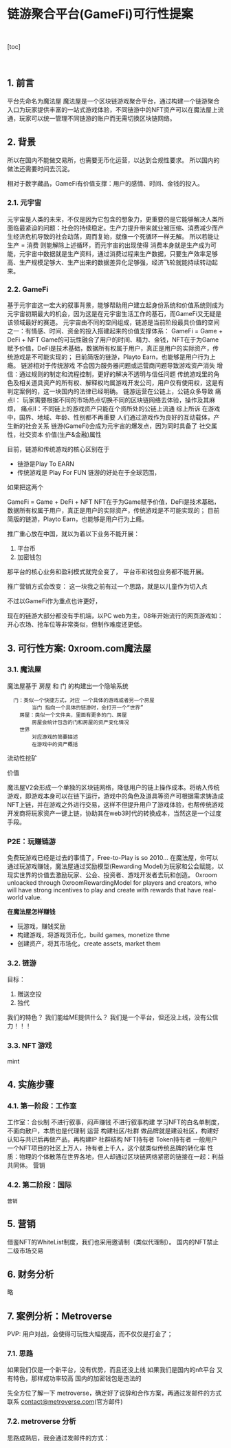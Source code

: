 
<!-- 微信留言

这样我们也可以正常的进行招商代理，链游


做metroverse中国独代就可以作为GameFi的第一个业务，在模式确定后我再给他们发邮件。

如果我们仅是一个新平台，没有优势，而且还没上线
如果我们是国内的nft平台
又有特色，那样成功率较高
国内的加密钱包是违法的



思路成熟后，我会通过发邮件的方式：contact@metroverse.com(官方

就以 Metroverse为例，账户是基于以太坊钱包的，这个在国内就走不通了，但从技术上也可在国内平台开户时自动生成一个地址，但之后涉及到的eth支付等都涉及到“汇率”问题，具体的步骤还在梳理。

GameFi在国内做的话，还是以代理的方式会更容易推广，核心也同样是分润机制，在去掉“代币”相关后，也是能实现合规性。






-->
<h1>链游聚合平台(GameFi)可行性提案</h1>

<div style="height:30px"></div>
[toc]
<div style="height:30px"></div>

## 1. 前言

平台先命名为魔法屋
魔法屋是一个区块链游戏聚合平台，通过构建一个链游聚合入口为玩家提供丰富的一站式游戏体验，不同链游中的NFT资产可以在魔法屋上流通，玩家可以统一管理不同链游的账户而无需切换区块链网络。


## 2. 背景

所以在国内不能做交易所，也需要无币化运营，以达到合规性要求。
所以国内的做法还需要时间去沉淀。

相对于数字藏品，GameFi有价值支撑：用户的感情、时间、金钱的投入。

### 2.1. 元宇宙
元宇宙是人类的未来，不仅是因为它包含的想象力，更重要的是它能够解决人类所面临最紧迫的问题：社会的持续稳定。生产力提升带来就业被压缩、消费减少而产生经济危机导致的社会动荡，周而复始，就像一个死循环一样无解。
所以若能让 生产 = 消费 则能解除上述循环，而元宇宙的出现使得 消费本身就是生产成为可能，元宇宙中数据就是生产资料，通过消费过程来生产数据，只要生产效率足够高、生产规模足够大、生产出来的数据差异化足够强，经济飞轮就能持续转动起来。
### 2.2. GameFi
基于元宇宙这一宏大的叙事背景，能够帮助用户建立起身份系统和价值系统则成为元宇宙初期最大的机会，因为这是在元宇宙生活工作的基石，而GameFi又无疑是该领域最好的赛道。
元宇宙由不同的空间组成，链游是当前阶段最具价值的空间之一：有情感、时间、资金的投入搭建起来的价值支撑体系：
GameFi = Game + DeFi + NFT
Game的可玩性融合了用户的时间、精力、金钱，NFT在于为Game赋予价值，DeFi是技术基础，数据所有权属于用户，真正是用户的实际资产，传统游戏是不可能实现的；
目前简版的链游，Playto Earn，也能够是用户行为上瘾。
链游相对于传统游戏
    不会因为服务器问题或运营商问题导致游戏资产消失
    增信：通过规则的制定和流程控制，更好的解决不透明与信任问题
    传统游戏里的角色及相关道具资产的所有权、解释权均属游戏开发公司，用户仅有使用权，这是有判定案例的，这一块国内的法律已经明确。
链游运营在公链上，公链众多导致
    痛点I： 玩家需要根据不同的市场热点切换不同的区块链网络去体验，操作及其麻烦，
    痛点II：不同链上的游戏资产只能在个资所处的公链上流通
综上所诉
    在游戏中，国界、地域、年龄、性别都不再重要
    人们通过游戏作为良好的互动载体，产生新的社会关系
    链游(GameFi)会成为元宇宙的爆发点，因为同时具备了
        社交属性，社交资本
        价值(生产&金融)属性

目前，链游和传统游戏的核心区别在于
- 链游是Play To EARN
- 传统游戏是 Play For FUN
链游的好处在于全球范围，

如果把这两个

GameFi = Game + DeFi + NFT
NFT在于为Game赋予价值，DeFi是技术基础，数据所有权属于用户，真正是用户的实际资产，传统游戏是不可能实现的；
目前简版的链游，Playto Earn，也能够是用户行为上瘾。


推广重心放在中国，就以为着以下业务不能开展：
<ol>
  <li> 平台币
  <li> 加密钱包
</ol>

那平台的核心业务和盈利模式就完全变了，
平台币和钱包业务都不能开展。

推广营销方式会改变：
这一块我之前有过一个思路，就是以儿童作为切入点

不过以GameFi作为重点也许更好，

现在的链游大部分都没有手机端，以PC web为主，08年开始流行的网页游戏如：开心农场、抢车位等非常类似，但制作难度还更低。

## 3. 可行性方案: 0xroom.com魔法屋

### 3.1. 魔法屋
魔法屋基于 房屋 和 门 的构建出一个隐喻系统
```
  门：类似一个快捷方式，对应 一个具体的游戏或者另一个房屋
        当门 指向一个具体的链游时，会打开一个“世界”
    房屋：类似一个文件夹，里面有更多的门、房屋
        房屋会统计包含的门和房屋的资产变化情况
    世界
        对应游戏的简要描述
        在游戏中的资产概括
```
流动性挖矿

价值
    
魔法屋V2会形成一个单独的区块链网络，降低用户的链上操作成本。将纳入传统游戏，即游戏本身可以在链下运行，游戏中的角色及道具等资产可根据需求铸造成NFT上链，并在游戏之外进行交易，这样不但提升用户了游戏体验，也帮传统游戏开发商将玩家资产一键上链，协助其在web3时代的转换成本，当然这是一个过度手段。
    
### P2E：玩赚链游
免费玩游戏已经是过去的事情了，Free-to-Play is so 2010...
在魔法屋，你可以通过玩游戏赚钱，魔法屋通过奖励模型(Rewarding Model)为玩家和公会赋能，以现实世界的价值去激励玩家、公会、投资者、游戏开发者去玩和创造。
0xroom unloacked through 0xroomRewardingModel for players and creators, who will have strong incentives to play and create with rewards that have real-world value.

**在魔法屋怎样赚钱**
- 玩游戏，赚钱奖励
- 构建游戏，将游戏货币化，build games, monetize thme
- 创建资产，将其市场化，create assets, market them

### 3.2. 链游
目标：
1. 赠送空投
2. 独代

我们的特色？
我们能给ME提供什么？
我们是一个平台，但还没上线，没有公信力！！！

### 3.3. NFT 游戏
mint

## 4. 实施步骤

### 4.1. 第一阶段：工作室
工作室：合伙制
    不进行叙事，闷声赚钱
    不进行叙事构建
    学习NFT的白名单制度，不面向散户，本质也是代理制
运营
    构建社区/社群
    做品牌就是建设社区，构建好认知与共识后再做产品，再构建IP
    社群结构
        NFT持有者
        Token持有者
        一般用户
    一个NFT项目的社区上万人，持有者上千人，这个就类似传统品牌的转化率
    性质：物理的个体散落在世界各地，但人却通过区块链网络紧密的链接在一起：利益共同体。
营销
### 4.2. 第二阶段：国际
    营销
## 5. 营销
借鉴NFT的WhiteList制度，我们也采用邀请制（类似代理制）。
国内的NFT禁止二级市场交易


## 6. 财务分析
略

## 7. 案例分析：Metroverse
PVP: 用户对战，会使得可玩性大幅提高，而不仅仅是打金了；

### 7.1. 思路
如果我们仅是一个新平台，没有优势，而且还没上线
如果我们是国内的nft平台
又有特色，那样成功率较高
国内的加密钱包是违法的


先全方位了解一下 metroverse，确定好了说辞和合作方案，再通过发邮件的方式联系
contact@metroverse.com(官方邮件)


### 7.2. metroverse 分析

思路成熟后，我会通过发邮件的方式：


